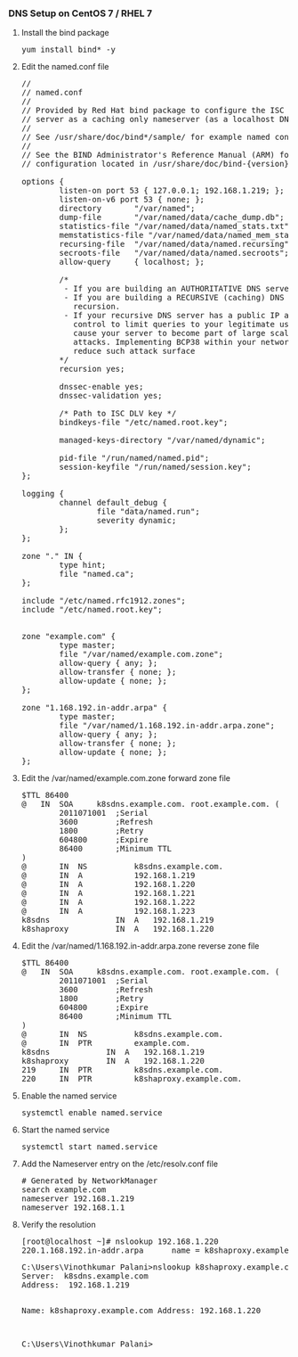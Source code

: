 <h3>DNS Setup on CentOS 7 / RHEL 7</h3>

<ol>
<li>Install the bind package</li>

<pre>
yum install bind* -y
</pre>

<li>Edit the named.conf file</li>

<pre>
//
// named.conf
//
// Provided by Red Hat bind package to configure the ISC BIND named(8) DNS
// server as a caching only nameserver (as a localhost DNS resolver only).
//
// See /usr/share/doc/bind*/sample/ for example named configuration files.
//
// See the BIND Administrator's Reference Manual (ARM) for details about the
// configuration located in /usr/share/doc/bind-{version}/Bv9ARM.html

options {
        listen-on port 53 { 127.0.0.1; 192.168.1.219; };
        listen-on-v6 port 53 { none; };
        directory       "/var/named";
        dump-file       "/var/named/data/cache_dump.db";
        statistics-file "/var/named/data/named_stats.txt";
        memstatistics-file "/var/named/data/named_mem_stats.txt";
        recursing-file  "/var/named/data/named.recursing";
        secroots-file   "/var/named/data/named.secroots";
        allow-query     { localhost; };

        /*
         - If you are building an AUTHORITATIVE DNS server, do NOT enable recursion.
         - If you are building a RECURSIVE (caching) DNS server, you need to enable
           recursion.
         - If your recursive DNS server has a public IP address, you MUST enable access
           control to limit queries to your legitimate users. Failing to do so will
           cause your server to become part of large scale DNS amplification
           attacks. Implementing BCP38 within your network would greatly
           reduce such attack surface
        */
        recursion yes;

        dnssec-enable yes;
        dnssec-validation yes;

        /* Path to ISC DLV key */
        bindkeys-file "/etc/named.root.key";

        managed-keys-directory "/var/named/dynamic";

        pid-file "/run/named/named.pid";
        session-keyfile "/run/named/session.key";
};

logging {
        channel default_debug {
                file "data/named.run";
                severity dynamic;
        };
};

zone "." IN {
        type hint;
        file "named.ca";
};

include "/etc/named.rfc1912.zones";
include "/etc/named.root.key";


zone "example.com" {
        type master;
        file "/var/named/example.com.zone";
        allow-query { any; };
        allow-transfer { none; };
        allow-update { none; };
};

zone "1.168.192.in-addr.arpa" {
        type master;
        file "/var/named/1.168.192.in-addr.arpa.zone";
        allow-query { any; };
        allow-transfer { none; };
        allow-update { none; };
};
</pre>

<li>Edit the /var/named/example.com.zone forward zone file</li>
<pre>
$TTL 86400
@   IN  SOA     k8sdns.example.com. root.example.com. (
        2011071001  ;Serial
        3600        ;Refresh
        1800        ;Retry
        604800      ;Expire
        86400       ;Minimum TTL
)
@       IN  NS          k8sdns.example.com.
@       IN  A           192.168.1.219
@       IN  A           192.168.1.220
@       IN  A           192.168.1.221
@       IN  A           192.168.1.222
@       IN  A           192.168.1.223
k8sdns              IN  A   192.168.1.219
k8shaproxy          IN  A   192.168.1.220
</pre>

<li>Edit the /var/named/1.168.192.in-addr.arpa.zone reverse zone file</li>
<pre>
$TTL 86400
@   IN  SOA     k8sdns.example.com. root.example.com. (
        2011071001  ;Serial
        3600        ;Refresh
        1800        ;Retry
        604800      ;Expire
        86400       ;Minimum TTL
)
@       IN  NS          k8sdns.example.com.
@       IN  PTR         example.com.
k8sdns            IN  A   192.168.1.219
k8shaproxy        IN  A   192.168.1.220
219     IN  PTR         k8sdns.example.com.
220     IN  PTR         k8shaproxy.example.com.
</pre>
<li> Enable the named service</li>
<pre>
systemctl enable named.service
</pre>
<li> Start the named service</li>
<pre>
systemctl start named.service
</pre>
<li>Add the Nameserver entry on the /etc/resolv.conf file</li>
<pre>
# Generated by NetworkManager
search example.com
nameserver 192.168.1.219
nameserver 192.168.1.1
</pre>
<li>Verify the resolution</li>
<pre>
[root@localhost ~]# nslookup 192.168.1.220
220.1.168.192.in-addr.arpa      name = k8shaproxy.example.com.
</pre>
<pre>
C:\Users\Vinothkumar Palani>nslookup k8shaproxy.example.com
Server:  k8sdns.example.com
Address:  192.168.1.219

Name:    k8shaproxy.example.com
Address:  192.168.1.220

C:\Users\Vinothkumar Palani>
</pre>

</ol>
